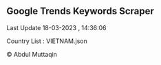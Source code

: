 

## Google Trends Keywords Scraper 
 
Last Update 18-03-2023 , 14:36:06

Country List :
VIETNAM.json



© Abdul Muttaqin 
